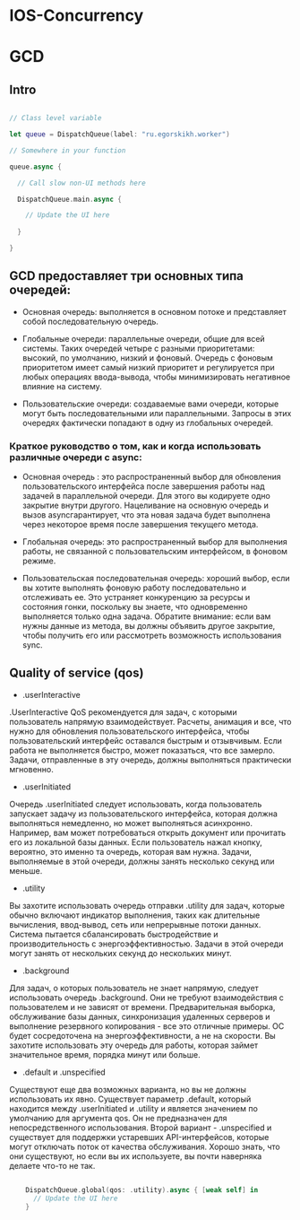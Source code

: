 # IOS-Concurrency

# GCD
## Intro

```swift

// Class level variable

let queue = DispatchQueue(label: "ru.egorskikh.worker")

// Somewhere in your function

queue.async {

  // Call slow non-UI methods here

  DispatchQueue.main.async {

    // Update the UI here
    
  }  

}

```
## GCD предоставляет три основных типа очередей:

* Основная очередь: выполняется в основном потоке и представляет собой последовательную очередь.

* Глобальные очереди: параллельные очереди, общие для всей системы. Таких очередей четыре с разными приоритетами: высокий, по умолчанию, низкий и фоновый. Очередь с фоновым приоритетом имеет самый низкий приоритет и регулируется при любых операциях ввода-вывода, чтобы минимизировать негативное влияние на систему.

* Пользовательские очереди: создаваемые вами очереди, которые могут быть последовательными или параллельными. Запросы в этих очередях фактически попадают в одну из глобальных очередей.

### Краткое руководство о том, как и когда использовать различные очереди с async:

* Основная очередь : это распространенный выбор для обновления пользовательского интерфейса после завершения работы над задачей в параллельной очереди. Для этого вы кодируете одно закрытие внутри другого. Нацеливание на основную очередь и вызов asyncгарантирует, что эта новая задача будет выполнена через некоторое время после завершения текущего метода.

* Глобальная очередь: это распространенный выбор для выполнения работы, не связанной с пользовательским интерфейсом, в фоновом режиме.

* Пользовательская последовательная очередь: хороший выбор, если вы хотите выполнять фоновую работу последовательно и отслеживать ее. Это устраняет конкуренцию за ресурсы и состояния гонки, поскольку вы знаете, что одновременно выполняется только одна задача. Обратите внимание: если вам нужны данные из метода, вы должны объявить другое закрытие, чтобы получить его или рассмотреть возможность использования sync.

## Quality of service  (qos)

* .userInteractive

.UserInteractive QoS рекомендуется для задач, с которыми пользователь напрямую взаимодействует. Расчеты, анимация и все, что нужно для обновления пользовательского интерфейса, чтобы пользовательский интерфейс оставался быстрым и отзывчивым. Если работа не выполняется быстро, может показаться, что все замерло. Задачи, отправленные в эту очередь, должны выполняться практически мгновенно.

* .userInitiated

Очередь .userInitiated следует использовать, когда пользователь запускает задачу из пользовательского интерфейса, которая должна выполняться немедленно, но может выполняться асинхронно. Например, вам может потребоваться открыть документ или прочитать его из локальной базы данных. Если пользователь нажал кнопку, вероятно, это именно та очередь, которая вам нужна. Задачи, выполняемые в этой очереди, должны занять несколько секунд или меньше.

* .utility

Вы захотите использовать очередь отправки .utility для задач, которые обычно включают индикатор выполнения, таких как длительные вычисления, ввод-вывод, сеть или непрерывные потоки данных. Система пытается сбалансировать быстродействие и производительность с энергоэффективностью. Задачи в этой очереди могут занять от нескольких секунд до нескольких минут.

* .background

Для задач, о которых пользователь не знает напрямую, следует использовать очередь .background. Они не требуют взаимодействия с пользователем и не зависят от времени. Предварительная выборка, обслуживание базы данных, синхронизация удаленных серверов и выполнение резервного копирования - все это отличные примеры. ОС будет сосредоточена на энергоэффективности, а не на скорости. Вы захотите использовать эту очередь для работы, которая займет значительное время, порядка минут или больше.

* .default и .unspecified

Существуют еще два возможных варианта, но вы не должны использовать их явно. Существует параметр .default, который находится между 
.userInitiated и .utility и является значением по умолчанию для аргумента qos. Он не предназначен для непосредственного использования. Второй вариант - .unspecified и существует для поддержки устаревших API-интерфейсов, которые могут отключать поток от качества обслуживания. Хорошо знать, что они существуют, но если вы их используете, вы почти наверняка делаете что-то не так.

```swift

    DispatchQueue.global(qos: .utility).async { [weak self] in
      // Update the UI here
    }
    
```